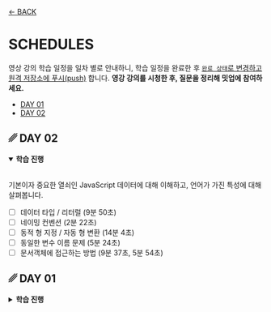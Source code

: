 [← BACK](../README.md)

# SCHEDULES

영상 강의 학습 일정을 일차 별로 안내하니, 학습 일정을 완료한 후 [`완료 상태`로 변경하고 원격 저장소에 푸시(push)](./tutorials/changeCompleteState.md) 합니다.
**영강 강의를 시청한 후, 질문을 정리해 밋업에 참여하세요.**

- [DAY 01](#-day-01)
- [DAY 02](#-day-02)

<!-- 일차 별 학습 진행 목표 -->

## ␥ DAY 02

<details open>
  <summary><b>학습 진행</b></summary>
  
  <br>기본이자 중요한 열쇠인 JavaScript 데이터에 대해 이해하고, 언어가 가진 특성에 대해 살펴봅니다.<br>

  - [ ]  데이터 타입 / 리터럴 (9분 50초)
  - [ ]  네이밍 컨벤션 (2분 22초)
  - [ ]  동적 형 지정 / 자동 형 변환 (14분 4초)
  - [ ]  동일한 변수 이름 문제 (5분 24초)
  - [ ]  문서객체에 접근하는 방법 (9분 37초, 5분 54초)
</details>


## ␥ DAY 01

<details>
  <summary><b>학습 진행</b></summary>

  <br>JavaScript를 시작하는 기초 내용을 다뤄봅니다.<br>

  - [x]  JavaScript란? (2분 41초)
  - [x]  최고의 교과서 (9분 8초)
  - [x]  워밍 업! - Console 패널 (2분 17초)
  - [x]  코멘트 / 디버깅 (4분 22초)
  - [x]  선언 / 할당 (14분 22초)
  - [x]  Start! 인터랙션 (5분 31초)
</details>